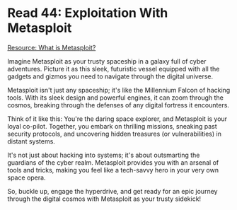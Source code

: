 # Read 44: Exploitation With Metasploit

[Resource: What is Metasploit?](https://www.csoonline.com/article/3379117/what-is-metasploit-and-how-to-use-this-popular-hacking-tool.html)

Imagine Metasploit as your trusty spaceship in a galaxy full of cyber adventures. Picture it as this sleek, futuristic vessel equipped with all the gadgets and gizmos you need to navigate through the digital universe.

Metasploit isn't just any spaceship; it's like the Millennium Falcon of hacking tools. With its sleek design and powerful engines, it can zoom through the cosmos, breaking through the defenses of any digital fortress it encounters.

Think of it like this: You're the daring space explorer, and Metasploit is your loyal co-pilot. Together, you embark on thrilling missions, sneaking past security protocols, and uncovering hidden treasures (or vulnerabilities) in distant systems.

It's not just about hacking into systems; it's about outsmarting the guardians of the cyber realm. Metasploit provides you with an arsenal of tools and tricks, making you feel like a tech-savvy hero in your very own space opera.

So, buckle up, engage the hyperdrive, and get ready for an epic journey through the digital cosmos with Metasploit as your trusty sidekick!
